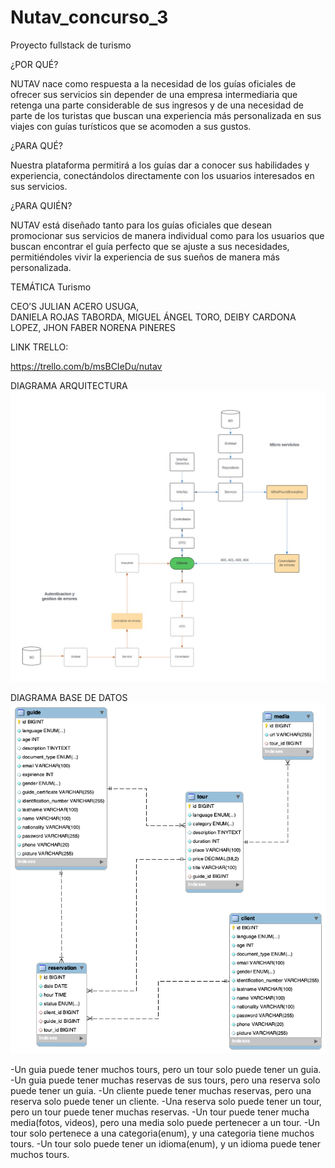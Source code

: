 # Nutav_concurso_3
Proyecto fullstack de turismo

¿POR QUÉ?

NUTAV nace como respuesta a la necesidad de los guías oficiales de ofrecer sus servicios sin depender de una empresa intermediaria que retenga una parte considerable de sus ingresos y de una necesidad de parte de los turistas que buscan una experiencia más personalizada en sus viajes con guías turísticos que se acomoden a sus gustos. 

¿PARA QUÉ?

Nuestra plataforma permitirá a  los guías dar a conocer sus habilidades y experiencia, conectándolos directamente con los usuarios interesados en sus servicios.

¿PARA QUIÉN?

NUTAV está diseñado tanto para los guías oficiales que desean promocionar sus servicios de manera individual como para los usuarios que buscan encontrar el guía perfecto que se ajuste a sus necesidades, permitiéndoles vivir la experiencia de sus sueños de manera más personalizada.

TEMÁTICA
Turismo

CEO’S
JULIAN ACERO USUGA,  
DANIELA ROJAS TABORDA,
MIGUEL ÁNGEL TORO,
DEIBY CARDONA LOPEZ,
JHON FABER NORENA PINERES


LINK TRELLO:

https://trello.com/b/msBCIeDu/nutav

DIAGRAMA ARQUITECTURA
![Diagrama_Arquitectura](https://github.com/jusuga2001/Nutav_concurso_3/blob/main/diagramaArquitectura.jpeg)

DIAGRAMA BASE DE DATOS
![Diagrama_Base_Datos](https://github.com/jusuga2001/Nutav_concurso_3/blob/main/MODELO%20DATABASE%20OFICIAL.png)

-Un guia puede tener muchos tours, pero un tour solo puede tener un guia.
-Un guia puede tener muchas reservas de sus tours, pero una reserva solo puede tener un guia.
-Un cliente puede tener muchas reservas, pero una reserva solo puede tener un cliente.
-Una reserva solo puede tener un tour, pero un tour puede tener muchas reservas.
-Un tour puede tener mucha media(fotos, videos), pero una media solo puede pertenecer a un tour.
-Un tour solo pertenece a una categoria(enum), y una categoria tiene muchos tours.
-Un tour solo puede tener un idioma(enum), y un idioma puede tener muchos tours.

